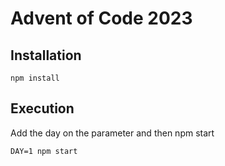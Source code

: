 # Advent of Code 2023
## Installation
```npm install```

## Execution
Add the day on the parameter and then npm start

```DAY=1 npm start```